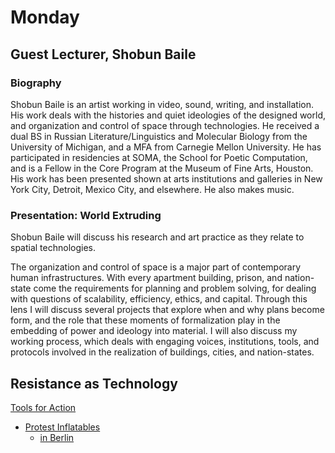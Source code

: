 # Monday

## Guest Lecturer, Shobun Baile

### Biography

Shobun Baile is an artist working in video, sound, writing, and installation. His work deals with the histories and quiet ideologies of the designed world, and organization and control of space through technologies. He received a dual BS in Russian Literature/Linguistics and Molecular Biology from the University of Michigan, and a MFA from Carnegie Mellon University. He has participated in residencies at SOMA, the School for Poetic Computation, and is a Fellow in the Core Program at the Museum of Fine Arts, Houston. His work has been presented shown at arts institutions and galleries in New York City, Detroit, Mexico City, and elsewhere. He also makes music.

### Presentation: World Extruding

Shobun Baile will discuss his research and art practice as they relate to spatial technologies.

The organization and control of space is a major part of contemporary human infrastructures. With every apartment building, prison, and nation-state come the requirements for planning and problem solving, for dealing with questions of scalability, efficiency, ethics, and capital. Through this lens I will discuss several projects that explore when and why plans become form, and the role that these moments of formalization play in the embedding of power and ideology into material. I will also discuss my working process, which deals with engaging voices, institutions, tools, and protocols involved in the realization of buildings, cities, and nation-states.

## Resistance as Technology

[Tools for Action](http://www.toolsforaction.net/)
+ [Protest Inflatables](https://www.vam.ac.uk/blog/disobedient-objects/tools-for-action-interview-with-artur-van-balen)
	+ [in Berlin](https://vimeo.com/82748547#at=3)
